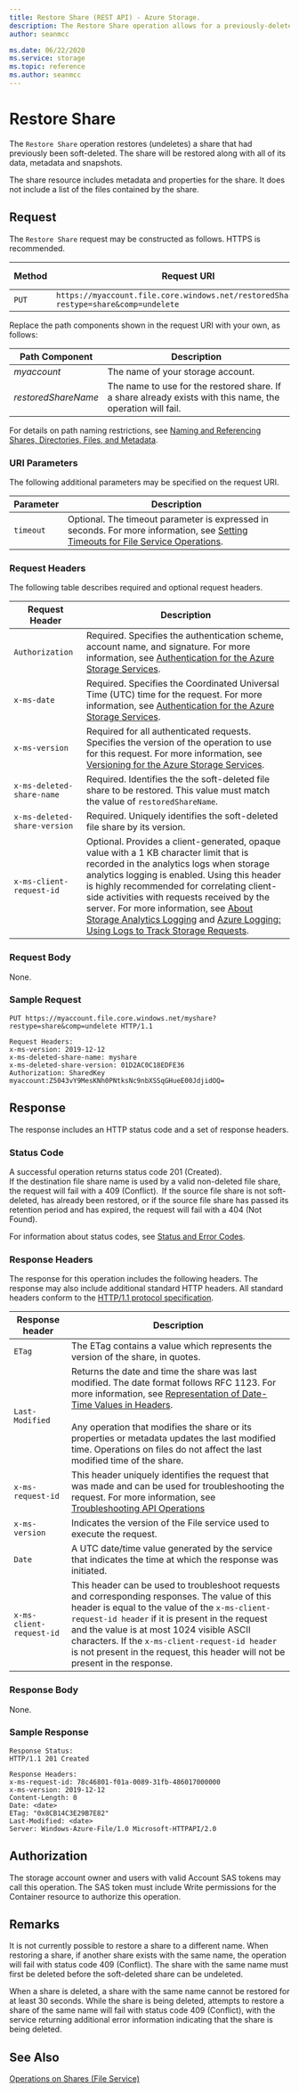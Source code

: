 ```yaml
---
title: Restore Share (REST API) - Azure Storage.
description: The Restore Share operation allows for a previously-deleted share to be undeleted.
author: seanmcc

ms.date: 06/22/2020
ms.service: storage
ms.topic: reference
ms.author: seanmcc
---
```


# Restore Share
The `Restore Share` operation restores (undeletes) a share that had previously been soft-deleted. The share will be restored along with all of its data, metadata and snapshots.
  
The share resource includes metadata and properties for the share. It does not include a list of the files contained by the share.  
  
## Request  
 The `Restore Share` request may be constructed as follows. HTTPS is recommended.  
  
|Method|Request URI|HTTP Version|  
|------------|-----------------|------------------|  
|`PUT`|`https://myaccount.file.core.windows.net/restoredShareName?restype=share&comp=undelete`|HTTP/1.1|  
  
 Replace the path components shown in the request URI with your own, as follows:  
  
|Path Component|Description|  
|--------------------|-----------------|  
|*myaccount*|The name of your storage account.|  
|*restoredShareName*|The name to use for the restored share. If a share already exists with this name, the operation will fail.|  
  
 For details on path naming restrictions, see [Naming and Referencing Shares, Directories, Files, and Metadata](Naming-and-Referencing-Shares--Directories--Files--and-Metadata.md).  
  
### URI Parameters  
 The following additional parameters may be specified on the request URI.  
  
|Parameter|Description|  
|---------------|-----------------|  
|`timeout`|Optional. The timeout parameter is expressed in seconds. For more information, see [Setting Timeouts for File Service Operations](Setting-Timeouts-for-File-Service-Operations.md).|  
  
### Request Headers  
 The following table describes required and optional request headers.  
  
|Request Header|Description|  
|--------------------|-----------------|
|`Authorization`|Required. Specifies the authentication scheme, account name, and signature. For more information, see [Authentication for the Azure Storage Services](Authentication-for-the-Azure-Storage-Services.md).|  
|`x-ms-date`|Required. Specifies the Coordinated Universal Time (UTC) time for the request. For more information, see [Authentication for the Azure Storage Services](Authentication-for-the-Azure-Storage-Services.md).|  
|`x-ms-version`|Required for all authenticated requests. Specifies the version of the operation to use for this request. For more information, see [Versioning for the Azure Storage Services](Versioning-for-the-Azure-Storage-Services.md).|
|`x-ms-deleted-share-name`|Required. Identifies the the soft-deleted file share to be restored. This value must match the value of `restoredShareName`.|  
|`x-ms-deleted-share-version`|Required. Uniquely identifies the soft-deleted file share by its version.|
|`x-ms-client-request-id`|Optional. Provides a client-generated, opaque value with a 1 KB character limit that is recorded in the analytics logs when storage analytics logging is enabled. Using this header is highly recommended for correlating client-side activities with requests received by the server. For more information, see [About Storage Analytics Logging](About-Storage-Analytics-Logging.md) and [Azure Logging: Using Logs to Track Storage Requests](https://blogs.msdn.com/b/windowsazurestorage/archive/2011/08/03/windows-azure-storage-logging-using-logs-to-track-storage-requests.aspx).|    
 
### Request Body  
 None.  
  
### Sample Request  
  
```  
PUT https://myaccount.file.core.windows.net/myshare?restype=share&comp=undelete HTTP/1.1   

Request Headers:  
x-ms-version: 2019-12-12   
x-ms-deleted-share-name: myshare 
x-ms-deleted-share-version: 01D2AC0C18EDFE36   
Authorization: SharedKey myaccount:Z5043vY9MesKNh0PNtksNc9nbXSSqGHueE00JdjidOQ= 
```  
  
## Response  
 The response includes an HTTP status code and a set of response headers.  
  
### Status Code  
 A successful operation returns status code 201 (Created).  
 If the destination file share name is used by a valid non-deleted file share, the request will fail with a 409 (Conflict). 
 If the source file share is not soft-deleted, has already been restored, or if the source file share has passed its retention period and has expired, the request will fail with a 404 (Not Found).  
  
 For information about status codes, see [Status and Error Codes](Status-and-Error-Codes2.md).  
  
### Response Headers  
 The response for this operation includes the following headers. The response may also include additional standard HTTP headers. All standard headers conform to the [HTTP/1.1 protocol specification](https://go.microsoft.com/fwlink/?linkid=150478).  
  
|Response header|Description|  
|---------------------|-----------------|  
|`ETag`|The ETag contains a value which represents the version of the share, in quotes.|  
|`Last-Modified`|Returns the date and time the share was last modified. The date format follows RFC 1123. For more information, see [Representation of Date-Time Values in Headers](Representation-of-Date-Time-Values-in-Headers.md).<br /><br /> Any operation that modifies the share or its properties or metadata updates the last modified time. Operations on files do not affect the last modified time of the share.|  
|`x-ms-request-id`|This header uniquely identifies the request that was made and can be used for troubleshooting the request. For more information, see [Troubleshooting API Operations](Troubleshooting-API-Operations.md)|  
|`x-ms-version`|Indicates the version of the File service used to execute the request.|  
|`Date`|A UTC date/time value generated by the service that indicates the time at which the response was initiated.|
|`x-ms-client-request-id`|This header can be used to troubleshoot requests and corresponding responses. The value of this header is equal to the value of the `x-ms-client-request-id header` if it is present in the request and the value is at most 1024 visible ASCII characters. If the `x-ms-client-request-id header` is not present in the request, this header will not be present in the response.|  
  
### Response Body  
 None.  
  
### Sample Response  
  
```  
Response Status:  
HTTP/1.1 201 Created  
  
Response Headers:  
x-ms-request-id: 78c46801-f01a-0089-31fb-486017000000 
x-ms-version: 2019-12-12   
Content-Length: 0 
Date: <date>   
ETag: "0x8CB14C3E29B7E82"   
Last-Modified: <date>   
Server: Windows-Azure-File/1.0 Microsoft-HTTPAPI/2.0 
```  
  
## Authorization  
 The storage account owner and users with valid Account SAS tokens may call this operation. The SAS token must include Write permissions for the Container resource to authorize this operation.
  
## Remarks  
 It is not currently possible to restore a share to a different name. When restoring a share, if another share exists with the same name, the operation will fail with status code 409 (Conflict). The share with the same name must first be deleted before the soft-deleted share can be undeleted. 
 
 When a share is deleted, a share with the same name cannot be restored for at least 30 seconds. While the share is being deleted, attempts to restore a share of the same name will fail with status code 409 (Conflict), with the service returning additional error information indicating that the share is being deleted.
  
## See Also  
 [Operations on Shares (File Service)](Operations-on-Shares--File-Service-.md)
